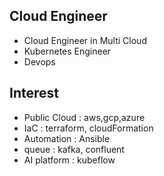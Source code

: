 ## Cloud Engineer
- Cloud Engineer in Multi Cloud
- Kubernetes Engineer
- Devops 

## Interest
- Public Cloud : aws,gcp,azure
- IaC : terraform, cloudFormation
- Automation : Ansible
- queue : kafka, confluent
- AI platform : kubeflow 


<!--
### Hi there 👋
**bajutae/bajutae** is a ✨ _special_ ✨ repository because its `README.md` (this file) appears on your GitHub profile.

Here are some ideas to get you started:

- 🔭 I’m currently working on ...
- 🌱 I’m currently learning ...
- 👯 I’m looking to collaborate on ...
- 🤔 I’m looking for help with ...
- 💬 Ask me about ...
- 📫 How to reach me: ...
- 😄 Pronouns: ...
- ⚡ Fun fact: ...
-->
